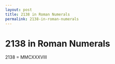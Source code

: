 ```yaml
---
layout: post
title: 2138 in Roman Numerals
permalink: 2138-in-roman-numerals
---
```


# 2138 in Roman Numerals

2138 = MMCXXXVIII
